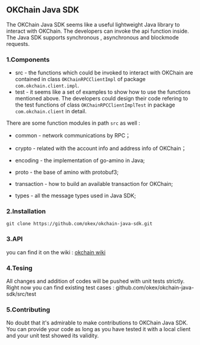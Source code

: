 ## OKChain Java SDK

The OKChain Java SDK seems like a useful lightweight Java library to interact with OKChain. The developers can invoke the api function inside. The Java SDK supports synchronous , asynchronous and blockmode requests.

### 1.Components

- src - the functions which could be invoked to interact with OKChain are contained in class `OKChainRPCClientImpl` of package `com.okchain.client.impl`. 
- test - it seems like a set of examples to show how to use the functions mentioned above. The developers could design their code refering to the test functions of class `OKChainRPCClientImplTest` in package `com.okchain.client` in detail.

There are some function modules in path `src` as well :

- common - network communications by RPC；

- crypto - related with the account info and address info of OKChain；
- encoding - the implementation of go-amino in Java;
- proto - the base of amino with protobuf3;
- transaction - how to build an available transaction for OKChain;
- types -  all the message types used in Java SDK;

### 2.Installation

```
git clone https://github.com/okex/okchain-java-sdk.git
```

### 3.API

you can find it on the wiki : [okchain wiki](https://okchain-docs.readthedocs.io/zh_CN/latest/api/sdk/java-sdk.html)

### 4.Tesing

All changes and addition of codes will be pushed with unit tests strictly. Right now you can find existing test cases : github.com/okex/okchain-java-sdk/src/test

### 5.Contributing

No doubt that it's admirable to make contributions to OKChain Java SDK. You can provide your code as long as you have tested it with a local client and your unit test showed its validity.  